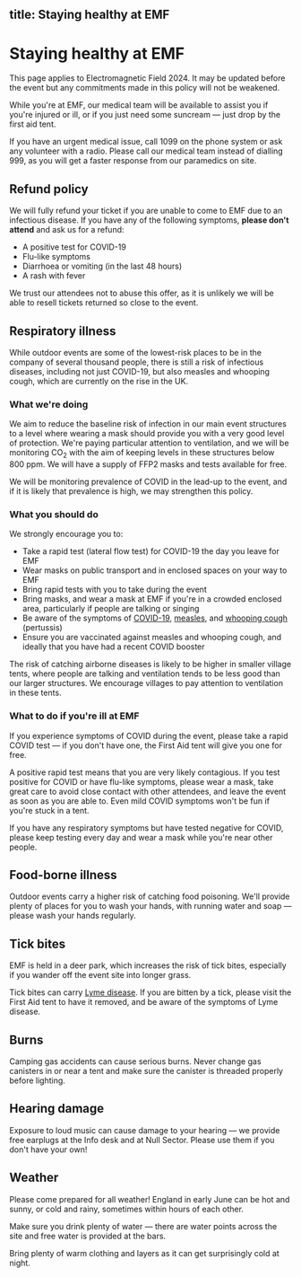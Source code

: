 title: Staying healthy at EMF
---
# Staying healthy at EMF

<div class="well">
This page applies to Electromagnetic Field 2024. It may be updated before the event but any commitments made in this policy will not be weakened.
</div>

While you're at EMF, our medical team will be available to assist you if you're injured or ill, or if you just need some suncream &mdash; just drop by the first aid tent.

If you have an urgent medical issue, call 1099 on the phone system or ask any volunteer with a radio. Please call our medical team instead of dialling 999, as you will get a faster response from our paramedics on site.

## Refund policy

We will fully refund your ticket if you are unable to come to EMF due to an infectious disease. If you have any of the following symptoms, **please don't attend** and ask us for a refund:

* A positive test for COVID-19
* Flu-like symptoms
* Diarrhoea or vomiting (in the last 48 hours)
* A rash with fever

We trust our attendees not to abuse this offer, as it is unlikely we will be able to resell tickets returned so close to the event.

## Respiratory illness
While outdoor events are some of the lowest-risk places to be in the company of several thousand people, there is still a risk of infectious diseases, including not just COVID-19, but also measles and whooping cough, which are currently on the rise in the UK.

### What we're doing
We aim to reduce the baseline risk of infection in our main event structures to a level where wearing a mask should provide you with a very good level of protection. We're paying particular attention to ventilation, and we will be monitoring CO<sub>2</sub> with the aim of keeping levels in these structures below 800&nbsp;ppm. We will have a supply of FFP2 masks and tests available for free.

We will be monitoring prevalence of COVID in the lead-up to the event, and if it is likely that prevalence is high, we may strengthen this policy.

### What you should do
We strongly encourage you to:

* Take a rapid test (lateral flow test) for COVID-19 the day you leave for EMF
* Wear masks on public transport and in enclosed spaces on your way to EMF
* Bring rapid tests with you to take during the event
* Bring masks, and wear a mask at EMF if you're in a crowded enclosed area, particularly if people are talking or singing
* Be aware of the symptoms of [COVID-19](https://www.nhs.uk/conditions/coronavirus-covid-19/symptoms/), [measles](https://www.nhs.uk/conditions/measles/), and [whooping cough](https://www.nhs.uk/conditions/whooping-cough/) (pertussis)
* Ensure you are vaccinated against measles and whooping cough, and ideally that you have had a recent COVID booster

The risk of catching airborne diseases is likely to be higher in smaller village tents, where people are talking and ventilation tends to be less good than our larger structures. We encourage villages to pay attention to ventilation in these tents.

### What to do if you're ill at EMF
If you experience symptoms of COVID during the event, please take a rapid COVID test &mdash; if you don't have one, the First Aid tent will give you one for free.

A positive rapid test means that you are very likely contagious. If you test positive for COVID or have flu-like symptoms, please wear a mask, take great care to avoid close contact with other attendees, and leave the event as soon as you are able to. Even mild COVID symptoms won't be fun if you're stuck in a tent.

If you have any respiratory symptoms but have tested negative for COVID, please keep testing every day and wear a mask while you're near other people.

## Food-borne illness
Outdoor events carry a higher risk of catching food poisoning. We'll provide plenty of places for you to wash your hands, with running water and soap &mdash; please wash your hands regularly.

## Tick bites
EMF is held in a deer park, which increases the risk of tick bites, especially if you wander off the event site into longer grass.

Tick bites can carry [Lyme disease](https://www.nhs.uk/conditions/lyme-disease/). If you are bitten by a tick, please visit the First Aid tent to have it removed, and be aware of the symptoms of Lyme disease.

## Burns
Camping gas accidents can cause serious burns. Never change gas canisters in or near a tent and make sure the canister is threaded properly before lighting.

## Hearing damage
Exposure to loud music can cause damage to your hearing &mdash; we provide free earplugs at the Info desk and at Null Sector. Please use them if you don't have your own!

## Weather
Please come prepared for all weather! England in early June can be hot and sunny, or cold and rainy, sometimes within hours of each other.

Make sure you drink plenty of water &mdash; there are water points across the site and free water is provided at the bars.

Bring plenty of warm clothing and layers as it can get surprisingly cold at night.